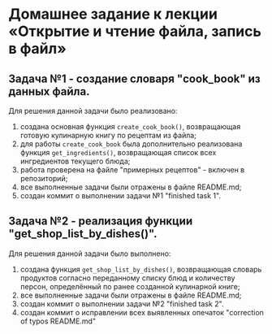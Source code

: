 # Домашнее задание к лекции «Открытие и чтение файла, запись в файл»

## Задача №1 - создание словаря "cook_book" из данных файла.
Для решения данной задачи было реализовано:
1. создана основная функция `create_cook_book()`, возвращающая готовую кулинарную книгу по рецептам из файла;
2. для работы `create_cook_book` была дополнительно реализована функция `get_ingredients()`, возвращающая список всех ингредиентов текущего блюда;
3. работа проверена на файле "примерных рецептов" - включен в репозиторий;
4. все выполненные задачи были отражены в файле README.md;
5. создан коммит о выполнении задачи №1 "finished task 1".

## Задача №2 - реализация функции "get_shop_list_by_dishes()".
Для решения данной задачи было выполнено:
1. создана функция `get_shop_list_by_dishes()`, возвращающая словарь продуктов согласно переданному списку блюд и количеству персон, определённый по ранее созданной кулинарной книге;
2. все выполненные задачи были отражены в файле README.md;
3. создан коммит о выполнении задачи №2 "finished task 2".
4. создан коммит о исправлении всех выявленных опечаток "correction of typos README.md"